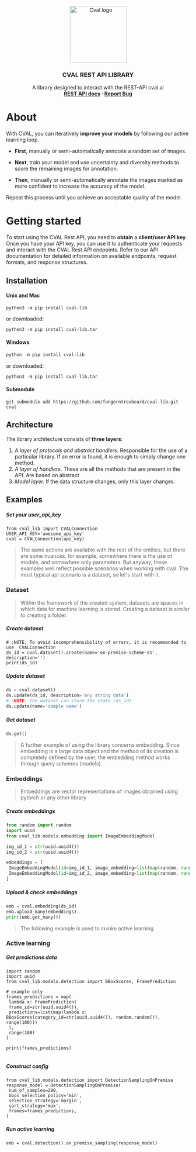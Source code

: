 <!-- TOP OF README ANCHOR -->
<a name="top"></a>
<!-- PROJECT LOGO -->
<br />
<div align="center">
  <p>
    <img src="https://github.com/fangorntreabeard/cval-lib/blob/main/logo/logo.jpg?raw=true" alt="Cval logo" width="155" height="155">
  </p>
<h3 align="center">CVAL REST API LIBRARY</h3>
  <p align="center">
    A library designed to interact with the REST-API cval.ai
    <br/>
    <b>
      <a href="https://cval.ai">REST API docs</a>
      ·
      <a href="https://github.com/fangorntreabeard/cval-lib/issues">Report Bug</a>
    </b>
  </p>
</div>

# About

With CVAL, you can iteratively **improve your models** by following our active learning loop.

* **First**, manually or semi-automatically annotate a random set of images.

* **Next**, train your model and use uncertainty and diversity methods to score the remaining images for annotation.

* **Then**, manually or semi-automatically annotate the images marked as more confident to increase the accuracy of the model.

Repeat this process until you achieve an acceptable quality of the model.

# Getting started

To start using the CVAL Rest API, you need to **obtain** a **client/user API key**. 
Once you have your API key, you can use it to authenticate your requests and interact with the CVAL Rest API endpoints. 
Refer to our API documentation for detailed information on available endpoints, request formats, and response structures.

## Installation

#### Unix and Mac
```shell
python3 -m pip install cval-lib
```
or downloaded:

```shell
python3 -m pip install cval-lib.tar
```

#### Windows
```powershell
python -m pip install cval-lib
```
or downloaded:
```shell
python3 -m pip install cval-lib.tar
```

#### Submodule
```shell
git submodule add https://github.com/fangorntreabeard/cval-lib.git cval
```
## Architecture
The library architecture consists of **three layers**:
1. _A layer of protocols and abstract handlers_. Responsible for the use of a particular library. If an error is found, it is enough to simply change one method.
2. _A layer of handlers._ These are all the methods that are present in the API. Are based on abstract
3. _Model layer._ If the data structure changes, only this layer changes.

## Examples

##### Set your user_api_key

```python3
from cval_lib import CVALConnection
USER_API_KEY='awesome_api_key'
cval = CVALConnection(api_key)
```

> The same actions are available with the rest of the entities, but there are some nuances, for example, somewhere there is the use of models, and somewhere only parameters. But anyway, these examples well reflect possible scenarios when working with cval. The most typical api scenario is a dataset, so let's start with it.

### Dataset
 > Within the framework of the created system, datasets are spaces in which data for machine learning is stored.
 Creating a dataset is similar to creating a folder.
##### Create dataset
```python3
# :NOTE: To avoid incomprehensibility of errors, it is recommended to use  CVALConnection
ds_id = cval.dataset().create(name='on-premise-scheme-ds', description='')
print(ds_id)
```

##### Update dataset
```python
ds = cval.dataset()
ds.update(ds_id, description='any string data')
# :NOTE: the dataset can store the state (ds_id)
ds.update(name='sample name')
```

##### Get dataset
```python
ds.get()
```

> A further example of using the library concerns embedding. Since embedding is a large data object and the method of its creation is completely defined by the user, the embedding method works through query schemes (models).

### Embeddings

> Embeddings are vector representations of images obtained using pytorch or any other library

##### Create embeddings

```python
from random import random
import uuid
from cval_lib.models.embedding import ImageEmbeddingModel

img_id_1 = str(uuid.uuid4())
img_id_2 = str(uuid.uuid4())

embeddings = [
 ImageEmbeddingModel(id=img_id_1, image_embedding=list(map(random, range(1000)))), 
 ImageEmbeddingModel(id=img_id_2, image_embedding=list(map(random, range(1000)))),
]
```


##### Upload & check embeddings
```python
emb = cval.embedding(ds_id)
emb.upload_many(embeddings)
print(emb.get_many())
```

> The following example is used to invoke active learning

### Active learning

##### Get predictions data

```python3
import random
import uuid
from cval_lib.models.detection import BBoxScores, FramePrediction

# example only
frames_predictions = map(
 lambda x: FramePrediction(
 frame_id=str(uuid.uuid4()), 
 predictions=list(map(lambda x: BBoxScores(category_id=str(uuid.uuid4()), random.random()), range(100)))
 ), 
 range(100)
)

print(frames_predictions)


```

##### Construct config

```python3
from cval_lib.models.detection import DetectionSamplingOnPremise
response_model = DetectionSamplingOnPremise(
 num_of_samples=200, 
 bbox_selection_policy='min', 
 selection_strategy='margin', 
 sort_strategy='max',
 frames=frames_predictions,
)
```

##### Run active learning
```python3
emb = cval.detection().on_premise_sampling(response_model)
```
